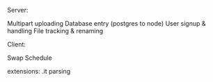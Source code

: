 Server:

Multipart uploading
Database entry (postgres to node)
User signup & handling
File tracking & renaming


Client:

Swap Schedule



extensions:
.it parsing
